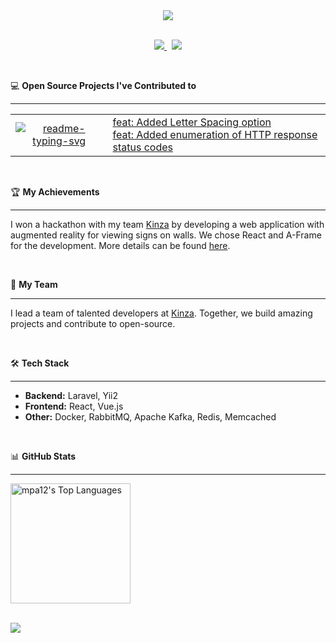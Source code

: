 <div align="center"><picture>
    <source media="(prefers-color-scheme: dark)" srcset="https://readme-typing-svg.demolab.com?font=Inter&weight=600&size=38&duration=3500&pause=1500&color=F7F7F7&center=true&vCenter=true&random=false&width=800&height=60&lines=Hi+there!+I'm+pigolitsyn_m%F0%9F%91%8B" />
    <img src="https://readme-typing-svg.demolab.com?font=Inter&weight=600&size=38&duration=3500&pause=1500&color=F7F7F7&center=true&vCenter=true&random=false&width=800&height=60&lines=Hi+there!+I'm+pigolitsyn_m%F0%9F%91%8B" />
  </picture>
</div>

<br>

<p align="center"> 
  <a href="https://t.me/pigolitsyn_m" target="_blank">
    <img src="https://img.shields.io/badge/telegram-%230077B5.svg?&style=for-the-badge&logo=telegram&logoColor=white" />
  </a>&nbsp;
  <a href="https://vk.com/pigolitsyn_m" target="_blank">
    <img src="https://img.shields.io/badge/vk-%230077B5.svg?&style=for-the-badge&logo=vk&logoColor=white" />
  </a>
</p>

<br>

💻 <b>Open Source Projects I've Contributed to</b>
<hr>

  <table>
    <tr>
      <td>
        <div align="center">
          <a href="https://github.com/DenverCoder1/readme-typing-svg"><img src="https://denvercoder1-github-readme-stats.vercel.app/api/pin/?username=DenverCoder1&repo=readme-typing-svg&theme=react&bg_color=1f222e&title_color=42b883&hide_border=true&icon_color=f8d866" alt="readme-typing-svg"></a>
        </b>
      </td>
      <td>
        <a href="https://github.com/DenverCoder1/readme-typing-svg/pull/302">feat: Added Letter Spacing option</a>
        <br>
        <a href="https://github.com/DenverCoder1/readme-typing-svg/pull/303">feat: Added enumeration of HTTP response status codes</a>
      </td>
    </tr>
  </table>

<br>

🏆 <b>My Achievements</b>
<hr>
<p align="left">
I won a hackathon with my team <a href="https://kinza-agency.ru">Kinza</a> by developing a web application with augmented reality for viewing signs on walls. We chose React and A-Frame for the development. More details can be found <a href="https://kinza-agency.ru/news/kinza-победила-в-it-конкурсе/">here</a>.
</p>

<br>

👥 <b>My Team</b>
<hr>
<p align="left">
I lead a team of talented developers at <a href="https://kinza-agency.ru">Kinza</a>. Together, we build amazing projects and contribute to open-source.
</p>

<br>

🛠️ <b>Tech Stack</b>
<hr>
<p align="left">
<ul>
  <li><b>Backend:</b> Laravel, Yii2</li>
  <li><b>Frontend:</b> React, Vue.js</li>
  <li><b>Other:</b> Docker, RabbitMQ, Apache Kafka, Redis, Memcached</li>
</ul>
</p>

<br>

📊 <b>GitHub Stats</b>
<hr>

  <!--<a href="https://github.com/anuraghazra/github-readme-stats"><img alt="mpa12's Github Stats" src="https://denvercoder1-github-readme-stats.vercel.app/api/?username=mpa12&show_icons=true&include_all_commits=true&count_private=true&theme=react&hide_border=true&bg_color=1F222E&title_color=F85D7F&icon_color=F8D866" height="192px"/></a>-->
  <a href="https://github.com/anuraghazra/github-readme-stats"><img alt="mpa12's Top Languages" src="https://denvercoder1-github-readme-stats.vercel.app/api/top-langs/?username=mpa12&langs_count=8&layout=compact&theme=react&hide_border=true&bg_color=1F222E&title_color=F85D7F&icon_color=F8D866&hide=Jupyter%20Notebook,Roff" height="192px"/></a>

<br>

<img src="https://komarev.com/ghpvc/?username=mpa12" />

